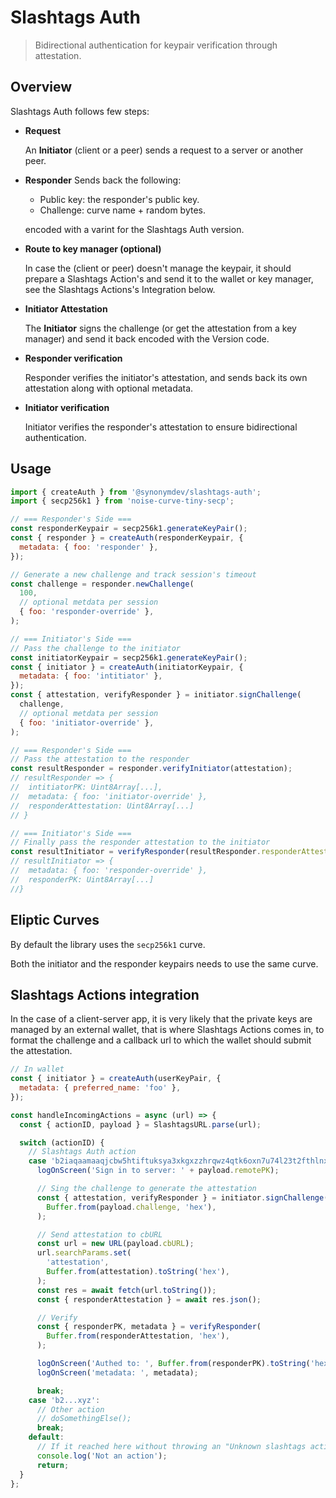 # Slashtags Auth

> Bidirectional authentication for keypair verification through attestation.

## Overview

Slashtags Auth follows few steps:

- **Request**

  An **Initiator** (client or a peer) sends a request to a server or another peer.

- **Responder**
  Sends back the following:

  - Public key: the responder's public key.
  - Challenge: curve name + random bytes.

  encoded with a varint for the Slashtags Auth version.

- **Route to key manager (optional)**

  In case the (client or peer) doesn't manage the keypair, it should prepare a Slashtags Action's and send it to the wallet or key manager, see the Slashtags Actions's Integration below.

- **Initiator Attestation**

  The **Initiator** signs the challenge (or get the attestation from a key manager) and send it back encoded with the Version code.

- **Responder verification**

  Responder verifies the initiator's attestation, and sends back its own attestation along with optional metadata.

- **Initiator verification**

  Initiator verifies the responder's attestation to ensure bidirectional authentication.

## Usage

```js
import { createAuth } from '@synonymdev/slashtags-auth';
import { secp256k1 } from 'noise-curve-tiny-secp';

// === Responder's Side ===
const responderKeypair = secp256k1.generateKeyPair();
const { responder } = createAuth(responderKeypair, {
  metadata: { foo: 'responder' },
});

// Generate a new challenge and track session's timeout
const challenge = responder.newChallenge(
  100,
  // optional metdata per session
  { foo: 'responder-override' },
);

// === Initiator's Side ===
// Pass the challenge to the initiator
const initiatorKeypair = secp256k1.generateKeyPair();
const { initiator } = createAuth(initiatorKeypair, {
  metadata: { foo: 'intitiator' },
});
const { attestation, verifyResponder } = initiator.signChallenge(
  challenge,
  // optional metdata per session
  { foo: 'initiator-override' },
);

// === Responder's Side ===
// Pass the attestation to the responder
const resultResponder = responder.verifyInitiator(attestation);
// resultResponder => {
//  intitiatorPK: Uint8Array[...],
//  metadata: { foo: 'initiator-override' },
//  responderAttestation: Uint8Array[...]
// }

// === Initiator's Side ===
// Finally pass the responder attestation to the initiator
const resultInitiator = verifyResponder(resultResponder.responderAttestation);
// resultInitiator => {
//  metadata: { foo: 'responder-override' },
//  responderPK: Uint8Array[...]
//}
```

## Eliptic Curves

By default the library uses the `secp256k1` curve.

Both the initiator and the responder keypairs needs to use the same curve.

## Slashtags Actions integration

In the case of a client-server app, it is very likely that the private keys are managed by an external wallet, that is where Slashtags Actions comes in, to format the challenge and a callback url to which the wallet should submit the attestation.

```js
// In wallet
const { initiator } = createAuth(userKeyPair, {
  metadata: { preferred_name: 'foo' },
});

const handleIncomingActions = async (url) => {
  const { actionID, payload } = SlashtagsURL.parse(url);

  switch (actionID) {
    // Slashtags Auth action
    case 'b2iaqaamaaqjcbw5htiftuksya3xkgxzzhrqwz4qtk6oxn7u74l23t2fthlnx3ked':
      logOnScreen('Sign in to server: ' + payload.remotePK);

      // Sing the challenge to generate the attestation
      const { attestation, verifyResponder } = initiator.signChallenge(
        Buffer.from(payload.challenge, 'hex'),
      );

      // Send attestation to cbURL
      const url = new URL(payload.cbURL);
      url.searchParams.set(
        'attestation',
        Buffer.from(attestation).toString('hex'),
      );
      const res = await fetch(url.toString());
      const { responderAttestation } = await res.json();

      // Verify
      const { responderPK, metadata } = verifyResponder(
        Buffer.from(responderAttestation, 'hex'),
      );

      logOnScreen('Authed to: ', Buffer.from(responderPK).toString('hex'));
      logOnScreen('metadata: ', metadata);

      break;
    case 'b2...xyz':
      // Other action
      // doSomethingElse();
      break;
    default:
      // If it reached here without throwing an "Unknown slashtags action: .." error
      console.log('Not an action');
      return;
  }
};
```
